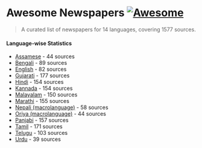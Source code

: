 # Awesome Newspapers [![Awesome](https://cdn.rawgit.com/sindresorhus/awesome/d7305f38d29fed78fa85652e3a63e154dd8e8829/media/badge.svg)](https://github.com/sindresorhus/awesome#readme)
> A curated list of newspapers for 14 languages, covering 1577 sources.

#### Language-wise Statistics

* [Assamese](newspapers/as.csv) - 44 sources
* [Bengali](newspapers/bn.csv) - 89 sources
* [English](newspapers/en.csv) - 82 sources
* [Gujarati](newspapers/gu.csv) - 177 sources
* [Hindi](newspapers/hi.csv) - 154 sources
* [Kannada](newspapers/kn.csv) - 154 sources
* [Malayalam](newspapers/ml.csv) - 150 sources
* [Marathi](newspapers/mr.csv) - 155 sources
* [Nepali (macrolanguage)](newspapers/ne.csv) - 58 sources
* [Oriya (macrolanguage)](newspapers/or.csv) - 44 sources
* [Panjabi](newspapers/pa.csv) - 157 sources
* [Tamil](newspapers/ta.csv) - 171 sources
* [Telugu](newspapers/te.csv) - 103 sources
* [Urdu](newspapers/ur.csv) - 39 sources